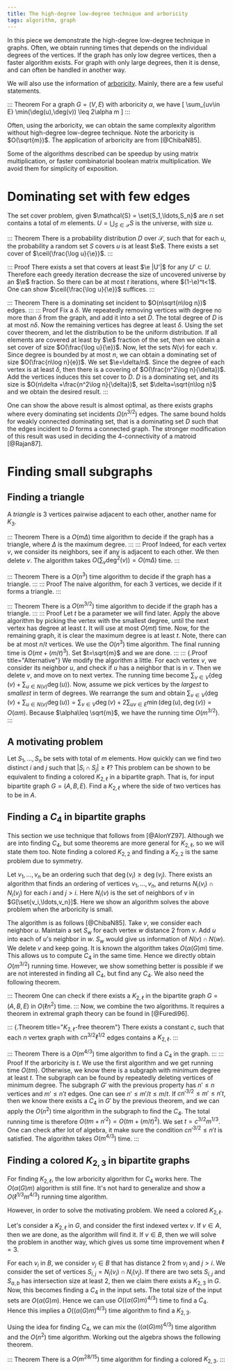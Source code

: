 ```yaml
---
title: The high-degree low-degree technique and arboricity 
tags: algorithm, graph
---
```


In this piece we demonstrate the high-degree low-degree technique in graphs. Often, we obtain running times that depends on the individual degrees of the vertices. If the graph has only low degree vertices, then a faster algorithm exists. For graph with only large degrees, then it is dense, and can often be handled in another way.

We will also use the information of [arboricity](https://en.wikipedia.org/wiki/Arboricity). 
Mainly, there are a few useful statements. 

::: Theorem
For a graph $G=(V,E)$ with arboricity $\alpha$, we have 
\[
    \sum_{uv\in E} \min(\deg(u),\deg(v)) \leq 2\alpha m
\]
:::

Often, using the arboricity, we can obtain the same complexity algorithm without high-degree low-degree technique. Note the arboricity is $O(\sqrt{m})$. The application of arboricity are from [@ChibaN85].

Some of the algorithms described can be speedup by using matrix multiplication, or faster combinatorial boolean matrix multiplication. We avoid them for simplicity of exposition. 

# Dominating set with few edges

The set cover problem, given $\mathcal{S} = \set{S_1,\ldots,S_n}$ are $n$ set contains a total of $m$ elements. $U=\bigcup_{S\in \mathcal{S}} S$ is the universe, with size $u$.

::: Theorem
There is a probability distribution $D$ over $\mathcal{S}$, such that for each $u$, the probability a random set $S$ covers $u$ is at least $\e$. There exists a set cover of $\ceil{\frac{\log u}{\e}}$.
:::

::: Proof
There exists a set that covers at least $\e |U'|$ for any $U' \subset U$. Therefore each greedy iteration decrease the size of uncovered universe by an $\e$ fraction. So there can be at most $t$ iterations, where $(1-\e)^t<1$. One can show $\ceil{\frac{\log u}{\e}}$ suffices. 
:::

::: Theorem 
There is a dominating set incident to $O(n\sqrt{n\log n})$ edges.
:::
::: Proof
Fix a $\delta$. We repeatedly removing vertices with degree no more than $\delta$ from the graph, and add it into a set $D$. The total degree of $D$ is at most $n\delta$. Now the remaining vertices has degree at least $\delta$. 
Using the set cover theorem, and let the distribution to be the uniform distribution. If all elements are covered at least by $\e$ fraction of the set, then we obtain a set cover of size $O(\frac{\log u}{\e})$. Now, let the sets $N(v)$ for each $v$. Since degree is bounded by at most $n$, we can obtain a dominating set of size $O(\frac{n\log n}{e})$. We set $\e=\delta/n$. Since the degree of each vertex is at least $\delta$, then there is a covering of $O(\frac{n^2\log n}{\delta})$. Add the vertices induces this set cover to $D$.
$D$ is a dominating set, and its size is $O(n\delta +\frac{n^2\log n}{\delta})$, set $\delta=\sqrt{n\log n}$ and we obtain the desired result.
:::

One can show the above result is almost optimal, as there exists graphs where every dominating set incidents $\Omega(n^{3/2})$ edges. The same bound holds for weakly connected dominating set, that is a dominating set $D$ such that the edges incident to $D$ forms a connected graph. The stronger modification of this result was used in deciding the $4$-connectivity of a matroid [@Rajan87]. 

# Finding small subgraphs

## Finding a triangle

A _triangle_ is $3$ vertices pairwise adjacent to each other, another name for $K_3$.

::: Theorem
There is a $O(m\Delta)$ time algorithm to decide if the graph has a triangle, where $\Delta$ is the maximum degree.
::: 
::: Proof
Indeed, for each vertex $v$, we consider its neighbors, see if any is adjacent to each other. We then delete $v$. The algorithm takes $O(\sum_{v} \deg^2(v)) = O(m\Delta)$ time. 
:::

::: Theorem
There is a $O(n^3)$ time algorithm to decide if the graph has a triangle.
:::
::: Proof
The naive algorithm, for each $3$ vertices, we decide if it forms a triangle. 
:::

::: Theorem
There is a $O(m^{3/2})$ time algorithm to decide if the graph has a triangle. 
::: 
::: Proof
Let $t$ be a parameter we will find later. Apply the above algorithm by picking the vertex with the smallest degree, until the next vertex has degree at least $t$. It will use at most $O(mt)$ time. Now, for the remaining graph, it is clear the maximum degree is at least $t$. Note, there can be at most $n/t$ vertices. We use the $O(n^3)$ time algorithm. The final running time is $O(mt+(m/t)^3)$. Set $t=\sqrt{m}$ and we are done. 
:::
::: {.Proof title="Alternative"}
We modify the algorithm a little. For each vertex $v$, we consider its neighbor $u$, and check if $u$ has a neighbor that is in $v$. Then we delete $v$, and move on to next vertex. The running time become $\sum_{v\in V} (\deg(v)+\sum_{u\in N(v)} \deg(u))$. Now, assume we pick vertices by the _largest_ to _smallest_ in term of degrees. We rearrange the sum and obtain $\sum_{v\in V}  (\deg(v)+\sum_{u\in N(v)} \deg(u)) = \sum_{v\in V} \deg(v) + 2 \sum_{uv\in E} \min(\deg(u),\deg(v)) = O(\alpha m)$. 
Because $\alpha\leq \sqrt{m}$, we have the running time $O(m^{3/2})$.
:::

## A motivating problem

Let $S_1,\ldots,S_n$ be sets with total of $m$ elements. How quickly can we find two distinct $i$ and $j$ such that $|S_i\cap S_j|\geq \ell$? This problem can be shown to be equivalent to finding a colored $K_{2,\ell}$ in a bipartite graph. That is, for input bipartite graph $G=(A,B,E)$. Find a $K_{2,\ell}$ where the side of two vertices has to be in $A$. 

## Finding a $C_4$ in bipartite graphs

This section we use technique that follows from [@AlonYZ97]. Although we are into finding $C_4$, but some theorems are more general for $K_{2,\ell}$, so we will state them too. Note finding a colored $K_{2,2}$ and finding a $K_{2,2}$ is the same problem due to symmetry. 

Let $v_1,\ldots,v_n$ be an ordering such that $\deg(v_i)\geq \deg(v_j)$. There exists an algorithm that finds an ordering of vertices $v_1,\ldots,v_n$, and returns $N_i(v_i)\cap N_i(v_j)$ for each $i$ and $j>i$. Here $N_i(v)$ is the set of neighbors of $v$ in $G[\set{v_i,\ldots,v_n}]$.
Here we show an algorithm solves the above problem when the arboricity is small. 

The algorithm is as follows [@ChibaN85]. Take $v$, we consider each neighbor $u$. Maintain a set $S_w$ for each vertex $w$ distance $2$ from $v$. Add $u$ into each of $u$'s neighbor in $w$. $S_w$ would give us information of $N(v)\cap N(w)$. We delete $v$ and keep going. It is known the algorithm takes $O(\alpha(G)m)$ time. This allows us to compute $C_4$ in the same time. Hence we directly obtain $O(m^{3/2})$ running time. However, we show something better is possible if we are not interested in finding all $C_4$, but find any $C_4$. We also need the following theorem.

::: Theorem
  One can check if there exists a $K_{2,\ell}$ in the bipartite graph $G=(A,B,E)$ in $O(\ell n^2)$ time.
:::
Now, we combine the two algorithms. It requires a theorem in extremal graph theory can be found in [@Furedi96]. 

::: {.Theorem title="$K_{2,\ell}$-free theorem"}
  There exists a constant $c$, such that each $n$ vertex graph with $c n^{3/2} \ell^{1/2}$ edges contains a $K_{2,\ell}$.
:::

::: Theorem
  There is a $O(m^{4/3})$ time algorithm to find a $C_4$ in the graph.
:::
::: Proof
  If the arboricity is $t$. We use the first algorithm and we get running time $O(t m)$. Otherwise, we know there is a subgraph with minimum degree at least $t$. The subgraph can be found by repeatedly deleting vertices of minimum degree. The subgraph $G'$ with the previous property has $n'\leq n$ vertices and $m'\leq n't$ edges. One can see $n'\leq m'/t\leq m/t$. If $cn'^{3/2}\leq m' \leq n't$, then we know there exists a $C_4$ in $G'$ by the previous theorem, and we can apply the $O(n^2)$ time algorithm in the subgraph to find the $C_4$. The total running time is therefore $O(tm + n'^2) = O(tm+(m/t)^2)$.
  We set $t=c^{3/2} m^{1/3}$. One can check after lot of algebra, it make sure the condition $cn'^{3/2}\leq n't$ is satisfied. The algorithm takes $O(m^{4/3})$ time. 
:::

## Finding a colored $K_{2,3}$ in bipartite graphs

For finding $K_{2,\ell}$, the low arboricity algorithm for $C_4$ works here. The $O(\alpha(G)m)$ algorithm is still fine. It's not hard to generalize and show a $O(\ell^{1/3}m^{4/3})$ running time algorithm.

However, in order to solve the motivating problem. We need a colored $K_{2,\ell}$.

Let's consider a $K_{2,\ell}$ in $G$, and consider the first indexed vertex $v$. If $v\in A$, then we are done, as the algorithm will find it. If $v\in B$, then we will solve the problem in another way, which gives us some time improvement when $\ell=3$. 

For each $v_i$ in $B$, we consider $v_j\in B$ that has distance $2$ from $v_i$ and $j>i$. We consider the set of vertices $S_{i,j} = N_i(v_i)\cap N_i(v_j)$. 
If there are two sets $S_{i,j}$ and $S_{a,b}$ has intersection size at least $2$, then we claim there exists a $K_{2,3}$ in $G$. Now, this becomes finding a $C_4$ in the input sets. The total size of the input sets are $O(\alpha(G)m)$. Hence we can use $O((\alpha(G)m)^{4/3})$ time to find a $C_4$. Hence this implies a $O((\alpha(G)m)^{4/3})$ time algorithm to find a $K_{2,3}$. 

Using the idea for finding $C_4$, we can mix the $((\alpha(G)m)^{4/3})$ time algorithm and the $O(n^2)$ time algorithm. Working out the algebra shows the following theorem.

::: Theorem
  There is a $O(m^{28/15})$ time algorithm for finding a colored $K_{2,3}$.
:::